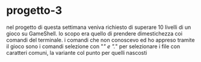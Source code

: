 # progetto-3

nel progetto di questa settimana veniva richiesto di superare 10 livelli di un gioco su GameShell.
lo scopo era quello di prendere dimestichezza coi comandi del terminale.
i comandi che non conoscevo ed ho appreso tramite il gioco sono i comandi selezione con "*" e ".*" per selezionare i file con caratteri comuni, la variante col punto per quelli nascosti
